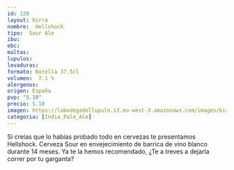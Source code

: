 ```yaml
---
id: 120
layout: birra
nombre:  Hellshock
tipo:  Sour Ale
ibu: 
ebc:  
maltas: 
lupulos: 
levaduras:
formato: Botella 37.5cl
volumen:  7.1 %
alergenos: 
origen: España
pvp: "5.10"
precio: 5.10
imagen: https://labodegadellupulo.s3.eu-west-3.amazonaws.com/images/birras/hellshock.jpg
categoria: [India_Pale_Ale]
---
```

Si creías que lo habías probado todo en cervezas te presentamos Hellshock. Cerveza Sour en envejecimiento de barrica de vino blanco durante 14 meses. Ya te la hemos recomendado, ¿Te a treves a dejarla correr por tu garganta?




